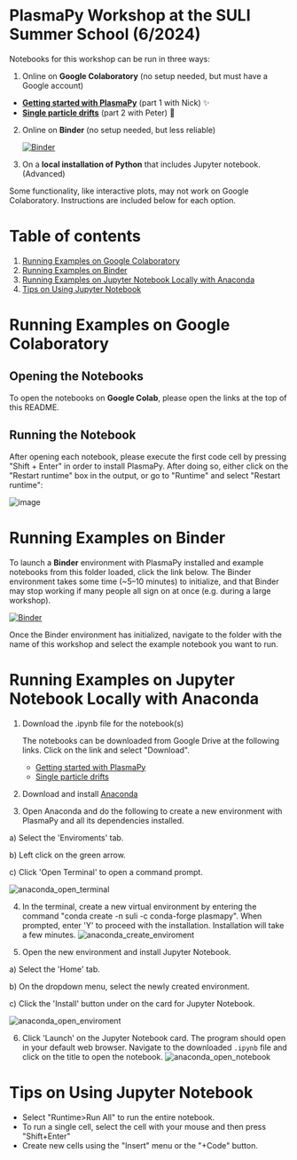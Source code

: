 # PlasmaPy Workshop at the SULI Summer School (6/2024)

Notebooks for this workshop can be run in three ways:

1. Online on **Google Colaboratory** (no setup needed, but must have a Google account)
  - [**Getting started with PlasmaPy**](https://colab.research.google.com/github/PlasmaPy/PlasmaPy-Demos/blob/main/2024-SULI/plasmapy-tutorial.ipynb) (part 1 with Nick) ✨
  - [**Single particle drifts**](https://colab.research.google.com/github/PlasmaPy/PlasmaPy-Demos/blob/main/2024-SULI/single_particle_drifts.ipynb) (part 2 with Peter) 💫

2. Online on **Binder** (no setup needed, but less reliable)

   [![Binder](https://mybinder.org/badge_logo.svg)](https://mybinder.org/v2/gh/PlasmaPy/PlasmaPy-Demos/main)

3. On a **local installation of Python** that includes Jupyter notebook. (Advanced)

Some functionality, like interactive plots, may not work on Google Colaboratory. Instructions are included below for each option.


# Table of contents

1. [Running Examples on Google Colaboratory](#installation_google_colab)
2. [Running Examples on Binder](#installation_binder)
3. [Running Examples on Jupyter Notebook Locally with Anaconda](#installation_anaconda)
4. [Tips on Using Jupyter Notebook](#jupyter_tips)

# Running Examples on Google Colaboratory <a name="installation_google_colab"></a>

## Opening the Notebooks

To open the notebooks on **Google Colab**, please open the links at the top of this README.

## Running the Notebook

After opening each notebook, please execute the first code cell by pressing "Shift + Enter" in order to install PlasmaPy. After doing so, either click on the "Restart runtime" box in the output, or go to "Runtime" and select "Restart runtime":

![image](https://user-images.githubusercontent.com/32618747/162499118-ecdbe48d-06ed-49c7-9c76-ed0a8cc32255.png)

# Running Examples on Binder <a name="installation_binder"></a>

To launch a **Binder** environment with PlasmaPy installed and example notebooks from this folder loaded, click the link below. The Binder environment takes some time (~5–10 minutes) to initialize, and that Binder may stop working if many people all sign on at once (e.g. during a large workshop).

[![Binder](https://mybinder.org/badge_logo.svg)](https://mybinder.org/v2/gh/PlasmaPy/PlasmaPy-Demos/main)

Once the Binder environment has initialized, navigate to the folder with the name of this workshop and select the example notebook you want to run.

# Running Examples on Jupyter Notebook Locally with Anaconda <a name="installation_anaconda"></a>
1. Download the .ipynb file for the notebook(s)

   The notebooks can be downloaded from Google Drive at the following links. Click on the link and select "Download".

   - [Getting started with PlasmaPy](https://drive.google.com/file/d/1xf4M64Xp6e2tfo17W2Pm_6B1jzPy4L36/view?usp=sharing)
   - [Single particle drifts](https://drive.google.com/file/d/1tAXZOF3_TD5CBMsE_6eDdP_-M95_vcRD/view?usp=sharing)

2. Download and install [Anaconda](https://www.anaconda.com/download)

3. Open Anaconda and do the following to create a new environment with PlasmaPy and all its dependencies installed.

  a) Select the 'Enviroments' tab.

  b) Left click on the green arrow.

  c) Click 'Open Terminal' to open a command prompt.

![anaconda_open_terminal](https://github.com/PlasmaPy/PlasmaPy-Demos/assets/32618747/a3054200-13ff-4d85-937e-0b379976536f)


4.  In the terminal, create a new virtual environment by entering the command "conda create -n suli -c conda-forge plasmapy". When prompted, enter 'Y' to proceed with the installation. Installation will take a few minutes.
![anaconda_create_enviroment](https://github.com/PlasmaPy/PlasmaPy-Demos/assets/32618747/866e38f9-f5b4-4f0d-adfd-9ac2377c3ba9)

5. Open the new environment and install Jupyter Notebook.

  a) Select the 'Home' tab.

  b) On the dropdown menu, select the newly created environment.

  c) Click the 'Install' button under on the card for Jupyter Notebook.

![anaconda_open_enviroment](https://github.com/PlasmaPy/PlasmaPy-Demos/assets/32618747/cb23fa79-3f35-4f4b-8df1-7b6cb16d3af2)

6. Click 'Launch' on the Jupyter Notebook card. The program should open in your default web browser. Navigate to the downloaded `.ipynb` file and click on the title to open the notebook. ![anaconda_open_notebook](https://github.com/PlasmaPy/PlasmaPy-Demos/assets/32618747/67fa8cf0-4d92-4dc9-bee0-175dcd1d7f0f)

# Tips on Using Jupyter Notebook <a name="jupyter_tips"></a>

- Select "Runtime>Run All" to run the entire notebook.
- To run a single cell, select the cell with your mouse and then press "Shift+Enter"
- Create new cells using the "Insert" menu or the "+Code" button.
